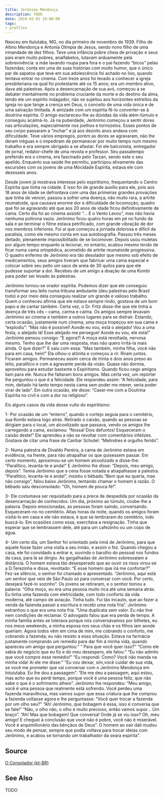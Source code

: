 ```yaml
---
title: Jerônimo Mendonça
description: TODO
date: 2019-02-01 19:00:00
tags: 
- profiles
---
```



Nasceu em Ituiutaba, MG, no dia primeiro de novembro de 1939. Filho de Altino Mendonça e Antonia Olímpia de Jesus, sendo nono filho de uma irmandade de dez filhos. Teve uma infância pobre cheia de privação e seus pais eram muito pobres, analfabetos, lutavam arduamente pela sobrevivência: a mãe lavando roupa para fora e o pai fazendo “bicos” pelas fazendas; conta em uma de suas histórias com muito humor, que o único par de sapatos que teve em sua adolescência foi achado no lixo, quando tentava entrar no cinema. Com treze anos foi levado a conhecer a igreja presbiteriana na qual foi protestante até os 15 anos; era um membro ativo, dava até palestras. Após a desencarnação de sua avó, começou a se debater mentalmente no problema cruciante da morte e do destino da alma, tendo ele um espírito indagador, não se sujeitou aos horizontes estreitos da igreja no que tange a crença em Deus, o conceito de uma vida única e de uma salvação limitada. A amizade com um espírita fê-lo converter-se à doutrina espírita. O amigo esclareceu-lhe as dúvidas da vida além-túmulo e conseguiu acalmá-lo. Já na puberdade, Jerônimo começou a sentir dores nas articulações, especialmente nos joelhos e tornozelos. Esses pontos de seu corpo passaram a “inchar” e já aos dezoito anos andava com dificuldade. Teve vários empregos, porém as dores se agravaram, não lhe deram tréguas e o impediram de permanecer por muito tempo num mesmo trabalho e era sempre obrigado a se afastar. Foi ele balconista, entregador de jornal, redator-chefe de uma revista e professor. Seu passatempo preferido era o cinema, era fascinado pelo Tarzan, sendo este o seu apelido. Enquanto sua saúde lhe permitiu, participou ativamente das excursões com os jovens de uma Mocidade Espírita, estava ele com dezesseis anos.

Desde jovem já mostrava interesse pelo espiritismo, frequentando o Centro Espírita que tinha na cidade. E isso foi de grande auxílio para ele, pois aos 18 anos de idade se defrontava com uma das primeiras grandes provações que tinha de vencer, passou a sofrer uma doença, não muito rara, a artrite reumatoide, que causava enorme dor e dificuldade de locomoção, quadro que foi se agravando até que aos 20 anos de idade ficou definitivamente de cama. Certo dia foi ao cinema assistir “... E o Vento Levou”, mas não havia nenhuma poltrona vazia. Jerônimo ficou quatro horas em pé no fundo da sala e ao terminar o filme estava petrificado, com grande vibração de dor nos membros inferiores. Foi aí que começou a jornada dolorosa e difícil da paralisia, como ele mesmo conta em sua autobiografia. Passou três meses deitado, plenamente impossibilitado de se locomover. Depois usou muletas por algum tempo enquanto ia lecionar, no entanto, acabou mesmo tendo de ficar numa cama ortopédica, acometido de artrite reumatoide progressiva. O quadro enfermo de Jerônimo era tão desolador que mesmo sob efeito de medicamentos, seus amigos tiveram que fabricar uma cama especial e colocar sobre seu peito um saco de areia de 30 quilos para que ele pudesse suportar a dor. Recebeu de um amigo a doação de uma Kombi para poder ser levado às palestras.

Jerônimo tornou-se orador espírita. Podemos dizer que ele conseguiu transformar seu leito numa tribuna ambulante (deu palestras pelo Brasil todo) e por meio dela conseguiu realizar um grande e valioso trabalho. Quem o conheceu afirma que ele estava sempre rindo, gostava de um bom papo e de cantar também. Certa vez, o Dr. Fritz disse-lhe que ele tinha a doença de três cês – cama, carma e calma. Os amigos sempre levavam Jerônimo ao cinema e também a outros lugares para se distrair. Estando, certa ocasião, justamente num cinema, uma moça tropeçou em sua cama e “explodiu”: “Mas não é possível! Aonde eu vou, está o aleijado! Vou a uma festa, o aleijado lá! Esse aleijado me persegue! Aonde eu vou, ele está!” Jerônimo pensou consigo: “E agora?! A moça está revoltada, nervosa mesmo. Tenho que lhe dar uma resposta, mas não quero irritá-la mais ainda. O que dizer?” E saiu com essa: “Mas também, minha filha, você não para em casa, hein!” Ela olhou-o atônita e começou a rir. Riram juntos. Ficaram amigos. Permaneceu assim cerca de trinta e dois anos preso ao leito, paralítico e com a agravante perda da visão. Quase não dormia, aproveitou para estudar bastante o Espiritismo. Quando ficou cego amigos liam para ele. Nunca lhe faltaram bons amigos. Mas certa vez, um repórter lhe perguntou o que é a felicidade. Ele respondeu assim: “A felicidade, para mim, deitado há tanto tempo nesta cama sem poder me mexer, seria poder virar de lado”. Em outra ocasião, ele disse: “Casei-me com a Doutrina Espírita no civil e com a dor no religioso”.

Eis alguns casos da vida desse vulto do espiritismo:

1- Por ocasião de um “enterro”, quando o cortejo seguia para o cemitério, sua Kombi estava logo atrás. Retirado o caixão, quando as pessoas se dirigiam para o local, um alcoolizado que passava, vendo os amigos lhe carregando a cama, exclamou: “Nossa! Dois defuntos! Esqueceram o caixão deste!” Ele aprendeu a não se revoltar com comentários infelizes. Gostava de citar uma frase de Cairbar Schutel: “Melindres é orgulho ferido”.

2- Numa palestra de Divaldo Pereira, a cama de Jerônimo estava em evidência, na frente, para não atrapalhar os que quisessem passar. Em certo momento, aproximou-se um homem alcoolizado e disse-lhe: “Paralítico, levanta-te e anda!” E Jerônimo lhe disse: “Depois, meu amigo, depois”. Temia Jerônimo que a cena fosse notada e atrapalhasse a palestra. “Paralítico, levanta-te e anda!”, insistiu o bêbado.“Bem que eu queria, mas não consigo”, falou baixo Jerônimo, tentando chamar o homem à razão. O bêbado saiu desconsolado: “Oh, homem de pouca fé!”.

3- Ele costumava ser requisitado para a prece de despedida por ocasião da desencarnação de conhecidos. Um dia, próximo ao túmulo, coube-lhe a palavra. Depois emocionadas, as pessoas foram saindo, conversando. Esqueceram-no no cemitério. Altas horas da noite, quando os amigos foram visitá-lo em casa e ele não estava, é que se lembraram do cemitério, indo buscá-lo. Em ocasiões como essa, exercitava a resignação. Tinha que esperar que se lembrassem dele, até para um cafezinho ou um copo de água.

4- Um certo dia, um Senhor foi orientado pela irmã de Jerônimo, para que aquele fosse fazer uma visita a seu irmão, e assim o fez. Quando chegou a casa, ele foi convidado a entrar e, ouvindo o barulho do pessoal nos fundos da casa, para lá se dirigiu. As gargalhadas de Jerônimo sobressaíam a distância. O homem estava tão desesperado que ao ouvir os risos virou-se a D.Terezinha e disse, revoltado: “É esse homem que irá me confortar?” Fez-se silêncio, o senhor foi chamado e apresentado. “Jerônimo, aqui está um senhor que veio de São Paulo só para conversar com você. Por certo, desejará fazê-lo sozinho”. Os jovens se retiraram, e o senhor tomou a palavra: “Olha moço, eu era uma pessoa muito rica até uma semana atrás. Eu tinha uma fazenda com eletricidade, com todo conforto da vida moderna, até campo de aviação. Tinha tudo. Fui tão incauto, que ao fazer a venda da fazenda passei a escritura e recebi uma nota fria”. Jerônimo estranhou o que era uma nota fria. “Uma duplicata sem valor. Eu não tive nem condições de reclamar. O advogado falou que era perda de tempo. A minha família antes se tolerava porque nós conversávamos por bilhetes, eu nos meus weekends, a minha esposa nos seus chás e os filhos iam aonde queriam. Agora todos vêm em cima de mim, me cobrando o conforto, me cobrando a fazenda; eu não resisto a essa situação. Estava na farmácia justamente comprando um remédio para dar fim à minha vida, quando apareceu um amigo que perguntou:” “ Para que você quer isso?” “Como ele sabia do negócio que eu fiz e do meu desespero, ele falou:” “Eu não admito que você compre esse remédio!” “Eu respondi: Como? Você não manda na minha vida! Aí ele me disse:” “Eu vou deixar, sim,você cuidar de sua vida, se você me prometer que vai conversar com o Jerônimo Mendonça em Intuiutaba. Eu lhe dou a passagem”. “Ele me deu a passagem, aqui estou, mas acho que eu perdi tempo, porque você é uma pessoa feliz, que não sabe o que é o sofrimento alheio”. Jerônimo lhe respondeu: “Meu amigo, você é uma pessoa que realmente está sofrendo. Você perdeu uma fazenda maravilhosa, mas vamos supor que essa criatura que lhe comprou a fazenda voltasse agora e lhe perguntasse: “Você quer trocar a fazenda por um olho seu?” “Ah! Jerônimo, que bobagem é essa, isso é conversa que se fale!” “Não, o olho não, o olho é muito precioso, então vamos supor... Um braço”. “Ah! Mas que bobagem! Que conversa! Onde já se viu isso? Oh, meu amigo! E cheguei à conclusão que você não é pobre, você não é miserável. Você é arquimilionário das bênçãos de Deus”. O homem ao sair dali mudou seu modo de pensar, sempre que podia voltava para trocar ideias com Jerônimo, e acabou se tornando um trabalhador da seara espírita”. 
## Source
[O Consolador (pt-BR)](http://www.oconsolador.com.br/linkfixo/biografias/jeronimomendonca.html)

## See Also
TODO


